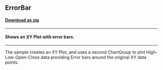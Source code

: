 ## ErrorBar
#### [Download as zip](https://minhaskamal.github.io/DownGit/#/home?url=https://github.com/GrapeCity/ComponentOne-WinForms-Samples/tree/master/NetFramework\Charts\CS\ErrorBar)
____
#### Shows an XY Plot with error bars.
____
The sample creates an XY Plot, and uses a second ChartGroup to plot High-Low-Open-Close data providing Error bars around the original XY data points. 